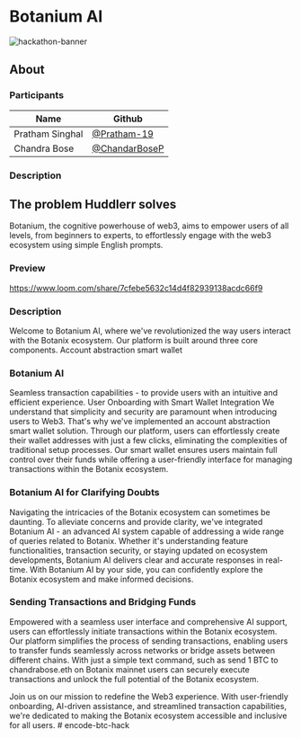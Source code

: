 # Botanium AI
![hackathon-banner](https://cdn.dorahacks.io/static/files/18d6b6e7fece5b6b2716ab64e5ab30b1.jpg@512h.webp)

## About

### Participants

| Name            | Github                                         |
| --------------- | ---------------------------------------------- |
| Pratham Singhal | [@Pratham-19](https://github.com/Pratham-19)   | 
|Chandra Bose     | [@ChandarBoseP](https://github.com/chandrabosep)|


### Description
## The problem Huddlerr solves
Botanium, the cognitive powerhouse of web3, aims to empower users of all levels, from beginners to experts, to effortlessly engage with the web3 ecosystem using simple English prompts.

### Preview



https://www.loom.com/share/7cfebe5632c14d4f82939138acdc66f9

### Description

Welcome to Botanium AI, where we've revolutionized the way users interact with the Botanix ecosystem. Our platform is built around three core components.
Account abstraction smart wallet


### Botanium AI

Seamless transaction capabilities - to provide users with an intuitive and efficient experience.
User Onboarding with Smart Wallet Integration
We understand that simplicity and security are paramount when introducing users to Web3. That's why we've implemented an account abstraction smart wallet solution. Through our platform, users can effortlessly create their wallet addresses with just a few clicks, eliminating the complexities of traditional setup processes. Our smart wallet ensures users maintain full control over their funds while offering a user-friendly interface for managing transactions within the Botanix ecosystem.

### Botanium AI for Clarifying Doubts

Navigating the intricacies of the Botanix ecosystem can sometimes be daunting. To alleviate concerns and provide clarity, we've integrated Botanium AI - an advanced AI system capable of addressing a wide range of queries related to Botanix. Whether it's understanding feature functionalities, transaction security, or staying updated on ecosystem developments, Botanium AI delivers clear and accurate responses in real-time. With Botanium AI by your side, you can confidently explore the Botanix ecosystem and make informed decisions.

### Sending Transactions and Bridging Funds
Empowered with a seamless user interface and comprehensive AI support, users can effortlessly initiate transactions within the Botanix ecosystem. Our platform simplifies the process of sending transactions, enabling users to transfer funds seamlessly across networks or bridge assets between different chains. With just a simple text command, such as send 1 BTC to chandrabose.eth on Botanix mainnet users can securely execute transactions and unlock the full potential of the Botanix ecosystem.

Join us on our mission to redefine the Web3 experience. With user-friendly onboarding, AI-driven assistance, and streamlined transaction capabilities, we're dedicated to making the Botanix ecosystem accessible and inclusive for all users.
#   e n c o d e - b t c - h a c k  
 